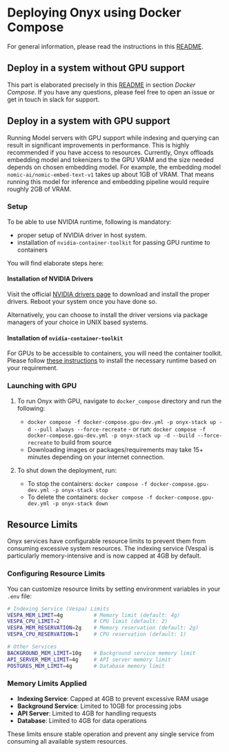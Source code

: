<!-- ONYX_METADATA={"link": "https://github.com/onyx-dot-app/onyx/blob/main/deployment/docker_compose/README.md"} -->

# Deploying Onyx using Docker Compose

For general information, please read the instructions in this [README](https://github.com/onyx-dot-app/onyx/blob/main/deployment/README.md).

## Deploy in a system without GPU support

This part is elaborated precisely in this [README](https://github.com/onyx-dot-app/onyx/blob/main/deployment/README.md) in section _Docker Compose_. If you have any questions, please feel free to open an issue or get in touch in slack for support.

## Deploy in a system with GPU support

Running Model servers with GPU support while indexing and querying can result in significant improvements in performance. This is highly recommended if you have access to resources. Currently, Onyx offloads embedding model and tokenizers to the GPU VRAM and the size needed depends on chosen embedding model. For example, the embedding model `nomic-ai/nomic-embed-text-v1` takes up about 1GB of VRAM. That means running this model for inference and embedding pipeline would require roughly 2GB of VRAM.

### Setup

To be able to use NVIDIA runtime, following is mandatory:

- proper setup of NVIDIA driver in host system.
- installation of `nvidia-container-toolkit` for passing GPU runtime to containers

You will find elaborate steps here:

#### Installation of NVIDIA Drivers

Visit the official [NVIDIA drivers page](https://www.nvidia.com/Download/index.aspx) to download and install the proper drivers. Reboot your system once you have done so.

Alternatively, you can choose to install the driver versions via package managers of your choice in UNIX based systems.

#### Installation of `nvidia-container-toolkit`

For GPUs to be accessible to containers, you will need the container toolkit. Please follow [these instructions](https://docs.nvidia.com/datacenter/cloud-native/container-toolkit/latest/install-guide.html) to install the necessary runtime based on your requirement.

### Launching with GPU

1. To run Onyx with GPU, navigate to `docker_compose` directory and run the following:

   - `docker compose -f docker-compose.gpu-dev.yml -p onyx-stack up -d --pull always --force-recreate` - or run: `docker compose -f docker-compose.gpu-dev.yml -p onyx-stack up -d --build --force-recreate`
     to build from source
   - Downloading images or packages/requirements may take 15+ minutes depending on your internet connection.

2. To shut down the deployment, run:
   - To stop the containers: `docker compose -f docker-compose.gpu-dev.yml -p onyx-stack stop`
   - To delete the containers: `docker compose -f docker-compose.gpu-dev.yml -p onyx-stack down`

## Resource Limits

Onyx services have configurable resource limits to prevent them from consuming excessive system resources. The indexing service (Vespa) is particularly memory-intensive and is now capped at 4GB by default.

### Configuring Resource Limits

You can customize resource limits by setting environment variables in your `.env` file:

```bash
# Indexing Service (Vespa) Limits
VESPA_MEM_LIMIT=4g          # Memory limit (default: 4g)
VESPA_CPU_LIMIT=2           # CPU limit (default: 2)
VESPA_MEM_RESERVATION=2g    # Memory reservation (default: 2g)
VESPA_CPU_RESERVATION=1     # CPU reservation (default: 1)

# Other Services
BACKGROUND_MEM_LIMIT=10g    # Background service memory limit
API_SERVER_MEM_LIMIT=4g     # API server memory limit
POSTGRES_MEM_LIMIT=4g       # Database memory limit
```

### Memory Limits Applied

- **Indexing Service**: Capped at 4GB to prevent excessive RAM usage
- **Background Service**: Limited to 10GB for processing jobs
- **API Server**: Limited to 4GB for handling requests
- **Database**: Limited to 4GB for data operations

These limits ensure stable operation and prevent any single service from consuming all available system resources.

